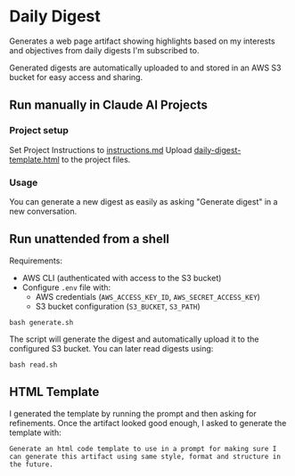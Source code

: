 # Daily Digest

Generates a web page artifact showing highlights based on my interests and objectives from daily digests I'm subscribed to.

Generated digests are automatically uploaded to and stored in an AWS S3 bucket for easy access and sharing.

## Run manually in Claude AI Projects

### Project setup

Set Project Instructions to [instructions.md](./instructions.md)
Upload [daily-digest-template.html](./daily-digest-template.html) to the project files.

### Usage

You can generate a new digest as easily as asking "Generate digest" in a new conversation.

## Run unattended from a shell

Requirements:
  - AWS CLI (authenticated with access to the S3 bucket)
  - Configure `.env` file with:
    - AWS credentials (`AWS_ACCESS_KEY_ID`, `AWS_SECRET_ACCESS_KEY`)
    - S3 bucket configuration (`S3_BUCKET`, `S3_PATH`)

```shell
bash generate.sh
```

The script will generate the digest and automatically upload it to the configured S3 bucket. You can later read digests using:

```shell
bash read.sh
```

## HTML Template

I generated the template by running the prompt and then asking for refinements. Once the artifact looked good enough, I asked to generate the template with:

```
Generate an html code template to use in a prompt for making sure I can generate this artifact using same style, format and structure in the future.
```


